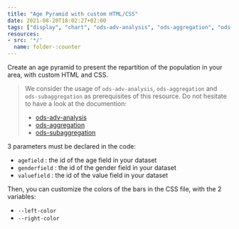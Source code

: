 ```yaml
---
title: "Age Pyramid with custom HTML/CSS"
date: 2021-08-20T18:02:27+02:00
tags: ["display", "chart", "ods-adv-analysis", "ods-aggregation", "ods-subaggregation"]
resources:
- src: '*/'
  name: folder-:counter
---
```


Create an age pyramid to present the repartition of the population in your area, with custom HTML and CSS.

> We consider the usage of `ods-adv-analysis`, `ods-aggregation` and `ods-subaggregation` as prerequisites of this resource.
> Do not hesitate to have a look at the documention:
> - [ods-adv-analysis](https://help.opendatasoft.com/widgets/#/api/ods-widgets.directive:odsAdvAnalysis)
> - [ods-aggregation](https://help.opendatasoft.com/widgets/#/api/ods-widgets.directive:odsAggregation)
> - [ods-subaggregation](https://help.opendatasoft.com/widgets/#/api/ods-widgets.directive:odsSubaggregation)


3 parameters must be declared in the code:
- `agefield` : the id of the age field in your dataset
- `genderfield` : the id of the gender field in your dataset
- `valuefield` : the id of the value field in your dataset

Then, you can customize the colors of the bars in the CSS file, with the 2 variables:
- `--left-color`
- `--right-color`